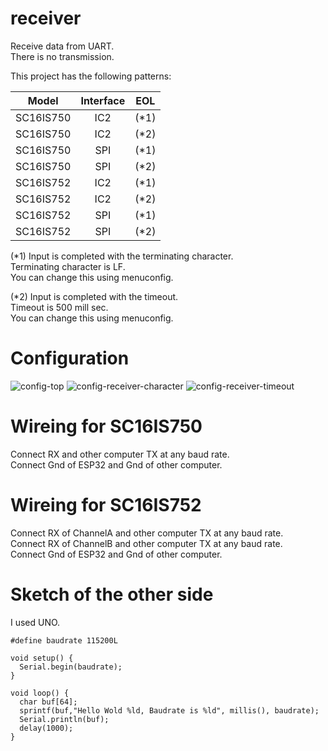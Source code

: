 # receiver
Receive data from UART.   
There is no transmission.   

This project has the following patterns:

|Model|Interface|EOL|
|:-:|:-:|:-:|
|SC16IS750|IC2|(*1)|
|SC16IS750|IC2|(*2)|
|SC16IS750|SPI|(*1)|
|SC16IS750|SPI|(*2)|
|SC16IS752|IC2|(*1)|
|SC16IS752|IC2|(*2)|
|SC16IS752|SPI|(*1)|
|SC16IS752|SPI|(*2)|


(*1)
Input is completed with the terminating character.   
Terminating character is LF.   
You can change this using menuconfig.   

(*2)
Input is completed with the timeout.   
Timeout is 500 mill sec.   
You can change this using menuconfig.   

# Configuration   
![config-top](https://github.com/nopnop2002/esp-idf-sc16is750/assets/6020549/b1a0a8b2-fb63-4247-b648-60f403fbfcfe)
![config-receiver-character](https://github.com/nopnop2002/esp-idf-sc16is750/assets/6020549/b5b2f3f1-bccb-49c2-ad78-a4dc69b5e05e)
![config-receiver-timeout](https://github.com/nopnop2002/esp-idf-sc16is750/assets/6020549/c6b8111e-fd7f-47bf-a8ac-567e33fa6853)

# Wireing for SC16IS750  
Connect RX and other computer TX at any baud rate.   
Connect Gnd of ESP32 and Gnd of other computer.   

# Wireing for SC16IS752  
Connect RX of ChannelA and other computer TX at any baud rate.   
Connect RX of ChannelB and other computer TX at any baud rate.   
Connect Gnd of ESP32 and Gnd of other computer.   

# Sketch of the other side   
I used UNO.   
```
#define baudrate 115200L

void setup() {
  Serial.begin(baudrate);
}

void loop() {
  char buf[64];
  sprintf(buf,"Hello Wold %ld, Baudrate is %ld", millis(), baudrate);
  Serial.println(buf);
  delay(1000);
}
```

